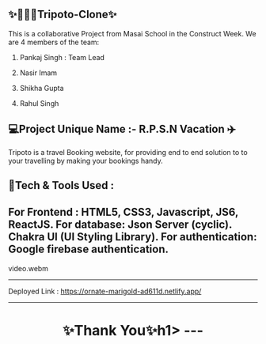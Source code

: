 ✨🎥🎥🎥Tripoto-Clone✨
---
This is a collaborative Project from Masai School in the Construct Week. We are 4 members of the team:

1. Pankaj Singh : Team Lead

2. Nasir Imam

3. Shikha Gupta

4. Rahul Singh

💻Project Unique Name :- R.P.S.N Vacation ✈️
---
Tripoto is a travel Booking website, for providing end to end solution to to your travelling by making your bookings handy.

💫Tech & Tools Used :
---
For Frontend : HTML5, CSS3, Javascript, JS6, ReactJS.
For database: Json Server (cyclic).
Chakra UI (UI Styling Library).
For authentication: Google firebase authentication.
---
 video.webm 



---
Deployed Link : https://ornate-marigold-ad611d.netlify.app/


----
<h1 align="center">✨Thank You✨h1>
---
